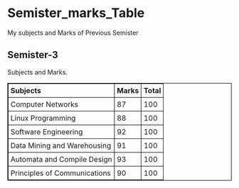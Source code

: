 # Semister_marks_Table
My subjects and Marks of Previous Semister

<html>
<head>
<style>
table, th, td {
  border: 1px solid black;
  border-collapse: collapse;
}
th, td {
  padding: 5px;
}
th {
  text-align: left;
}
  #t01 tr:nth-child(even) {
  background-color: #eee;
}
#t01 tr:nth-child(odd) {
 background-color: #fff;
}
#t01 th {
  background-color: black;
  color: white;
}
  
</style>
</head>
<body>

<h2>Semister-3</h2>
<p>Subjects and Marks.</p>

<table style="width:100%">
  <tr>
    <th>Subjects</th>
    <th>Marks</th> 
    <th>Total</th>
  </tr>
  <tr>
    <td>Computer Networks</td>
    <td>87</td>
    <td>100</td>
  </tr>
  <tr>
    <td>Linux Programming</td>
    <td>88</td>
    <td>100</td>
  </tr>
  <tr>
    <td>Software Engineering</td>
    <td>92</td>
    <td>100</td>
  </tr>
  <tr>
    <td>Data Mining and Warehousing</td>
    <td>91</td>
    <td>100</td>
  </tr>
  <tr>
    <td>Automata and Compile Design</td>
    <td>93</td>
    <td>100</td>
  </tr>
   <tr>
    <td>Principles of Communications</td>
    <td>90</td>
    <td>100</td>
  </tr>
  
</table>

</body>
</html>
